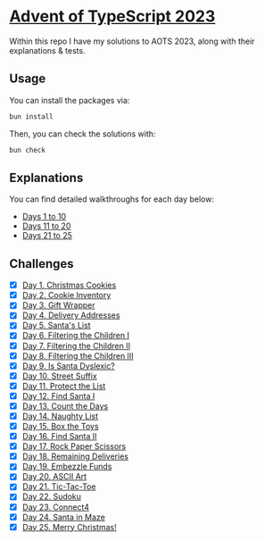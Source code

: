 # [Advent of TypeScript 2023](https://typehero.dev/aot-2023)

Within this repo I have my solutions to AOTS 2023, along with their explanations & tests.

## Usage

You can install the packages via:

```sh
bun install
```

Then, you can check the solutions with:

```sh
bun check
```

## Explanations

You can find detailed walkthroughs for each day below:

- [Days 1 to 10](./docs/01-10.md)
- [Days 11 to 20](./docs/11-20.md)
- [Days 21 to 25](./docs/21-25.md)

## Challenges

- [x] [Day 1. Christmas Cookies](https://typehero.dev/challenge/day-1)
- [x] [Day 2. Cookie Inventory](https://typehero.dev/challenge/day-2)
- [x] [Day 3. Gift Wrapper](https://typehero.dev/challenge/day-3)
- [x] [Day 4. Delivery Addresses](https://typehero.dev/challenge/day-4)
- [x] [Day 5. Santa's List](https://typehero.dev/challenge/day-5)
- [x] [Day 6. Filtering the Children I](https://typehero.dev/challenge/day-6)
- [x] [Day 7. Filtering the Children II](https://typehero.dev/challenge/day-7)
- [x] [Day 8. Filtering the Children III](https://typehero.dev/challenge/day-8)
- [x] [Day 9. Is Santa Dyslexic?](https://typehero.dev/challenge/day-9)
- [x] [Day 10. Street Suffix](https://typehero.dev/challenge/day-10)
- [x] [Day 11. Protect the List](https://typehero.dev/challenge/day-11)
- [x] [Day 12. Find Santa I](https://typehero.dev/challenge/day-12)
- [x] [Day 13. Count the Days](https://typehero.dev/challenge/day-13)
- [x] [Day 14. Naughty List](https://typehero.dev/challenge/day-14)
- [x] [Day 15. Box the Toys](https://typehero.dev/challenge/day-15)
- [x] [Day 16. Find Santa II](https://typehero.dev/challenge/day-16)
- [x] [Day 17. Rock Paper Scissors](https://typehero.dev/challenge/day-17)
- [x] [Day 18. Remaining Deliveries](https://typehero.dev/challenge/day-18)
- [x] [Day 19. Embezzle Funds](https://typehero.dev/challenge/day-19)
- [x] [Day 20. ASCII Art](https://typehero.dev/challenge/day-20)
- [x] [Day 21. Tic-Tac-Toe](https://typehero.dev/challenge/day-21)
- [x] [Day 22. Sudoku](https://typehero.dev/challenge/day-22)
- [x] [Day 23. Connect4](https://typehero.dev/challenge/day-23)
- [x] [Day 24. Santa in Maze](https://typehero.dev/challenge/day-24)
- [x] [Day 25. Merry Christmas!](https://typehero.dev/challenge/day-25)
